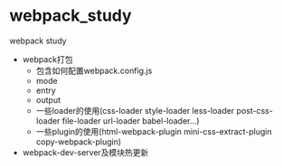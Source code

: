 # webpack_study
webpack study

- webpack打包
  + 包含如何配置webpack.config.js 
  + mode
  + entry
  + output
  + 一些loader的使用(css-loader style-loader less-loader post-css-loader file-loader url-loader babel-loader...)
  + 一些plugin的使用(html-webpack-plugin mini-css-extract-plugin copy-webpack-plugin)
- webpack-dev-server及模块热更新
